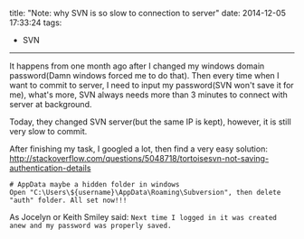 title: "Note: why SVN is so slow to connection to server"
date: 2014-12-05 17:33:24
tags:
 - SVN
---
It happens from one month ago after I changed my windows domain password(Damn windows forced me to do that). Then every time when I want to commit to server, I need to input my password(SVN won't save it for me), what's more, SVN always needs more than 3 minutes to connect with server at background.
<!-- more -->
Today, they changed SVN server(but the same IP is kept), however, it is still very slow to commit.

After finishing my task, I googled a lot, then find a very easy solution: http://stackoverflow.com/questions/5048718/tortoisesvn-not-saving-authentication-details

```
# AppData maybe a hidden folder in windows
Open "C:\Users\${username}\AppData\Roaming\Subversion", then delete "auth" folder. All set now!!!
```

As Jocelyn or Keith Smiley said: `Next time I logged in it was created anew and my password was properly saved.`